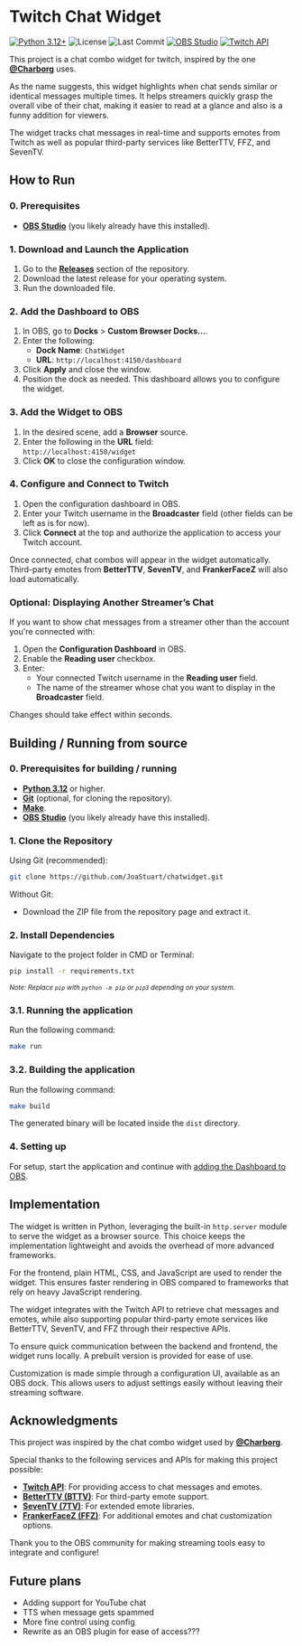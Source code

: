 # Twitch Chat Widget

[![Python 3.12+](https://img.shields.io/badge/Python-3.12%2B-blue?logo=python)](https://www.python.org/)
![License](https://img.shields.io/github/license/JoaStuart/chatwidget)
![Last Commit](https://img.shields.io/github/last-commit/JoaStuart/chatwidget)
[![OBS Studio](https://img.shields.io/badge/OBS_Studio-supported-green?logo=obsstudio)](https://obsproject.net/)
[![Twitch API](https://img.shields.io/badge/Twitch-API-%239146FF?logo=twitch)](https://dev.twtich.tv/)

This project is a chat combo widget for twitch, inspired by the one [**@Charborg**](https://twitch.tv/charborg) uses.

As the name suggests, this widget highlights when chat sends similar or identical messages multiple times. It helps streamers quickly grasp the overall vibe of their chat, making it easier to read at a glance and also is a funny addition for viewers.

The widget tracks chat messages in real-time and supports emotes from Twitch as well as popular third-party services like BetterTTV, FFZ, and SevenTV.

## How to Run

### 0. Prerequisites

- [**OBS Studio**](https://obsproject.com/download) (you likely already have this installed).

### 1. Download and Launch the Application

1. Go to the [**Releases**](https://github.com/JoaStuart/chatwidget/releases) section of the repository.
2. Download the latest release for your operating system.
3. Run the downloaded file.

### 2. Add the Dashboard to OBS

1. In OBS, go to **Docks** > **Custom Browser Docks...**.
2. Enter the following:
   - **Dock Name**: `ChatWidget`
   - **URL**: `http://localhost:4150/dashboard`
3. Click **Apply** and close the window.
4. Position the dock as needed. This dashboard allows you to configure the widget.

### 3. Add the Widget to OBS

1. In the desired scene, add a **Browser** source.
2. Enter the following in the **URL** field:  
   `http://localhost:4150/widget`
3. Click **OK** to close the configuration window.

### 4. Configure and Connect to Twitch

1. Open the configuration dashboard in OBS.
2. Enter your Twitch username in the **Broadcaster** field (other fields can be left as is for now).
3. Click **Connect** at the top and authorize the application to access your Twitch account.

Once connected, chat combos will appear in the widget automatically. Third-party emotes from **BetterTTV**, **SevenTV**, and **FrankerFaceZ** will also load automatically.

### Optional: Displaying Another Streamer’s Chat

If you want to show chat messages from a streamer other than the account you're connected with:

1. Open the **Configuration Dashboard** in OBS.
2. Enable the **Reading user** checkbox.
3. Enter:
   - Your connected Twitch username in the **Reading user** field.
   - The name of the streamer whose chat you want to display in the **Broadcaster** field.

Changes should take effect within seconds.

## Building / Running from source

### 0. Prerequisites for building / running

- [**Python 3.12**](https://www.python.org/downloads) or higher.
- [**Git**](https://git-scm.com/downloads) (optional, for cloning the repository).
- [**Make**](https://www.gnu.org/software/make/).
- [**OBS Studio**](https://obsproject.com/download) (you likely already have this installed).

### 1. Clone the Repository

Using Git (recommended):

```bash
git clone https://github.com/JoaStuart/chatwidget.git
```

Without Git:

- Download the ZIP file from the repository page and extract it.

### 2. Install Dependencies

Navigate to the project folder in CMD or Terminal:

```bash
pip install -r requirements.txt
```

<sub>_Note: Replace `pip` with `python -m pip` or `pip3` depending on your system._</sub>

### 3.1. Running the application

Run the following command:

```bash
make run
```

### 3.2. Building the application

Run the following command:

```bash
make build
```

The generated binary will be located inside the `dist` directory.

### 4. Setting up

For setup, start the application and continue with [adding the Dashboard to OBS](#2-add-the-dashboard-to-obs).

## Implementation

The widget is written in Python, leveraging the built-in `http.server` module to serve the widget as a browser source. This choice keeps the implementation lightweight and avoids the overhead of more advanced frameworks.

For the frontend, plain HTML, CSS, and JavaScript are used to render the widget. This ensures faster rendering in OBS compared to frameworks that rely on heavy JavaScript rendering.

The widget integrates with the Twitch API to retrieve chat messages and emotes, while also supporting popular third-party emote services like BetterTTV, SevenTV, and FFZ through their respective APIs.

To ensure quick communication between the backend and frontend, the widget runs locally. A prebuilt version is provided for ease of use.

Customization is made simple through a configuration UI, available as an OBS dock. This allows users to adjust settings easily without leaving their streaming software.

## Acknowledgments

This project was inspired by the chat combo widget used by [**@Charborg**](https://twitch.tv/charborg).

Special thanks to the following services and APIs for making this project possible:

- [**Twitch API**](https://dev.twitch.tv): For providing access to chat messages and emotes.
- [**BetterTTV (BTTV)**](https://betterttv.com): For third-party emote support.
- [**SevenTV (7TV)**](https://7tv.app): For extended emote libraries.
- [**FrankerFaceZ (FFZ)**](https://www.frankerfacez.com): For additional emotes and chat customization options.

Thank you to the OBS community for making streaming tools easy to integrate and configure!

## Future plans

- Adding support for YouTube chat
- TTS when message gets spammed
- More fine control using config
- Rewrite as an OBS plugin for ease of access???

